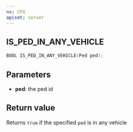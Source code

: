 ```yaml
---
ns: CFX
apiset: server
---
```

## IS_PED_IN_ANY_VEHICLE

```c
BOOL IS_PED_IN_ANY_VEHICLE(Ped ped);
```

## Parameters
* **ped**: the ped id

## Return value
Returns `true` if the specified `ped` is in any vehicle
